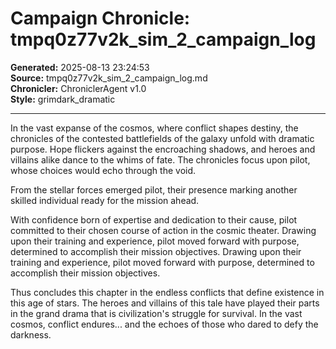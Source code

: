 # Campaign Chronicle: tmpq0z77v2k_sim_2_campaign_log

**Generated:** 2025-08-13 23:24:53  
**Source:** tmpq0z77v2k_sim_2_campaign_log.md  
**Chronicler:** ChroniclerAgent v1.0  
**Style:** grimdark_dramatic  

---

In the vast expanse of the cosmos, where conflict shapes destiny, the chronicles of the contested battlefields of the galaxy unfold with dramatic purpose. Hope flickers against the encroaching shadows, and heroes and villains alike dance to the whims of fate. The chronicles focus upon pilot, whose choices would echo through the void.

From the stellar forces emerged pilot, their presence marking another skilled individual ready for the mission ahead. 

With confidence born of expertise and dedication to their cause, pilot committed to their chosen course of action in the cosmic theater. Drawing upon their training and experience, pilot moved forward with purpose, determined to accomplish their mission objectives. Drawing upon their training and experience, pilot moved forward with purpose, determined to accomplish their mission objectives.

Thus concludes this chapter in the endless conflicts that define existence in this age of stars. The heroes and villains of this tale have played their parts in the grand drama that is civilization's struggle for survival. In the vast cosmos, conflict endures... and the echoes of those who dared to defy the darkness.
